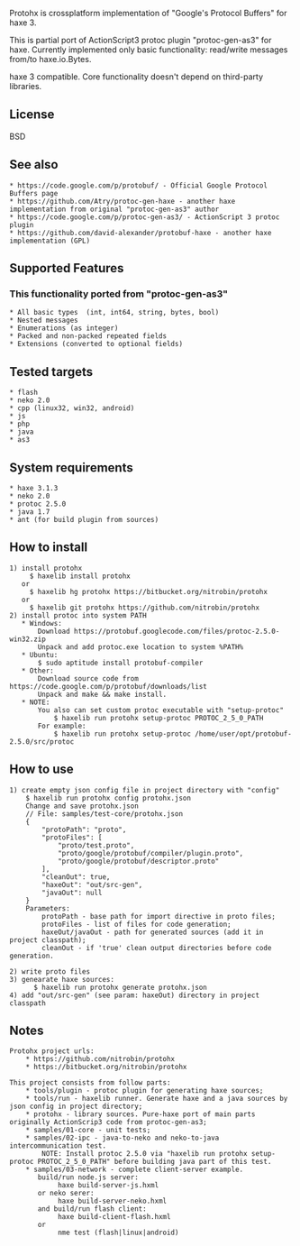Protohx is crossplatform implementation of "Google's Protocol Buffers" for haxe 3.

This is partial port of ActionScript3 protoc plugin "protoc-gen-as3" for haxe.
Currently implemented only basic functionality: read/write messages from/to haxe.io.Bytes.
 
haxe 3 compatible. Core functionality doesn't depend on third-party libraries.

## License
BSD


## See also
    * https://code.google.com/p/protobuf/ - Official Google Protocol Buffers page
    * https://github.com/Atry/protoc-gen-haxe - another haxe implementation from original "protoc-gen-as3" author 
    * https://code.google.com/p/protoc-gen-as3/ - ActionScript 3 protoc plugin
    * https://github.com/david-alexander/protobuf-haxe - another haxe implementation (GPL)


## Supported Features
### This functionality ported from "protoc-gen-as3"
    * All basic types  (int, int64, string, bytes, bool)
    * Nested messages
    * Enumerations (as integer)
    * Packed and non-packed repeated fields
    * Extensions (converted to optional fields)


## Tested targets 
    * flash
    * neko 2.0
    * cpp (linux32, win32, android)
    * js
    * php
    * java
    * as3


## System requirements
    * haxe 3.1.3
    * neko 2.0
    * protoc 2.5.0
    * java 1.7
    * ant (for build plugin from sources)


## How to install
    1) install protohx
         $ haxelib install protohx
       or
         $ haxelib hg protohx https://bitbucket.org/nitrobin/protohx
       or
         $ haxelib git protohx https://github.com/nitrobin/protohx
    2) install protoc into system PATH
       * Windows: 
           Download https://protobuf.googlecode.com/files/protoc-2.5.0-win32.zip
           Unpack and add protoc.exe location to system %PATH%
       * Ubuntu:
           $ sudo aptitude install protobuf-compiler
       * Other:
           Download source code from https://code.google.com/p/protobuf/downloads/list
           Unpack and make && make install.
       * NOTE:
           You also can set custom protoc executable with "setup-protoc"
               $ haxelib run protohx setup-protoc PROTOC_2_5_0_PATH 
           For example:
               $ haxelib run protohx setup-protoc /home/user/opt/protobuf-2.5.0/src/protoc


## How to use
    1) create empty json config file in project directory with "config"
        $ haxelib run protohx config protohx.json
        Change and save protohx.json 
        // File: samples/test-core/protohx.json
        {
            "protoPath": "proto",
            "protoFiles": [
                "proto/test.proto",
                "proto/google/protobuf/compiler/plugin.proto",
                "proto/google/protobuf/descriptor.proto"
            ],
            "cleanOut": true,
            "haxeOut": "out/src-gen",
            "javaOut": null
        }
        Parameters:
            protoPath - base path for import directive in proto files;
            protoFiles - list of files for code generation;
            haxeOut/javaOut - path for generated sources (add it in project classpath);
            cleanOut - if 'true' clean output directories before code generation.
    
    2) write proto files
    3) genearate haxe sources:
          $ haxelib run protohx generate protohx.json
    4) add "out/src-gen" (see param: haxeOut) directory in project classpath


## Notes
    Protohx project urls: 
        * https://github.com/nitrobin/protohx
        * https://bitbucket.org/nitrobin/protohx

    This project consists from follow parts:
        * tools/plugin - protoc plugin for generating haxe sources;
        * tools/run - haxelib runner. Generate haxe and a java sources by json config in project directory;
        * protohx - library sources. Pure-haxe port of main parts originally ActionScrip3 code from protoc-gen-as3;
        * samples/01-core - unit tests;
        * samples/02-ipc - java-to-neko and neko-to-java intercommunication test.
            NOTE: Install protoc 2.5.0 via "haxelib run protohx setup-protoc PROTOC_2_5_0_PATH" before building java part of this test.
        * samples/03-network - complete client-server example.
           build/run node.js server:
                haxe build-server-js.hxml
           or neko serer:
                haxe build-server-neko.hxml
           and build/run flash client:
                haxe build-client-flash.hxml
           or
                nme test (flash|linux|android)